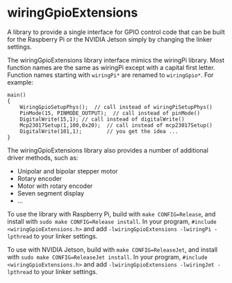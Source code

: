   
# wiringGpioExtensions

A library to provide a single interface for GPIO control code that can be built for the Raspberry Pi or the NVIDIA Jetson simply by changing the linker settings.

The wiringGpioExtensions library interface mimics the wiringPi library. Most function names are the same as wiringPi except with a capital first letter. Function names starting with `wiringPi*` are  renamed to `wiringGpio*`. For example:

    main()
    {
	    WiringGpioSetupPhys();  // call instead of wiringPiSetupPhys()
	    PinMode(15, PINMODE_OUTPUT);  // call instead of pinMode()
	    DigitalWrite(15,1); // call instead of digitalWrite()
	    Mcp23017Setup(1,100,0x20);	// call instead of mcp23017Setup()
	    DigitalWrite(101,1);		// you get the idea ...    
    }

  
The wiringGpioExtensions library also provides a number of additional driver methods, such as:

-   Unipolar and bipolar stepper motor
-   Rotary encoder
-   Motor with rotary encoder
-   Seven segment display
-   ...
  

To use the library with Raspberry Pi, build with `make CONFIG=Release`, and install with `sudo make CONFIG=Release install`.  In your program, `#include <wiringGpioExtensions.h>` and add `-lwiringGpioExtensions -lwiringPi -lpthread` to your linker settings.
  
To use with NVIDIA Jetson, build with `make CONFIG=ReleaseJet`, and install with `sudo make CONFIG=ReleaseJet install`.  In your program, `#include <wiringGpioExtensions.h>` and add `-lwiringGpioExtensions -lwiringJet -lpthread` to your linker settings.

